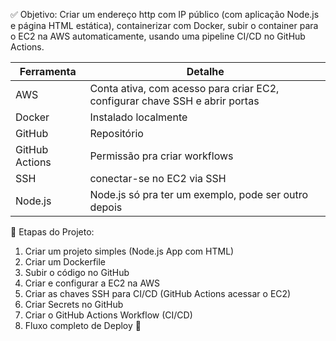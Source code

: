 ✅ Objetivo:
Criar um endereço http com IP público (com aplicação Node.js e página HTML estática), containerizar com Docker, subir o container para o EC2 na AWS automaticamente, usando uma pipeline CI/CD no GitHub Actions.




| Ferramenta     | Detalhe                                                                  |
| -------------- | ------------------------------------------------------------------------ |
| AWS            | Conta ativa, com acesso para criar EC2, configurar chave SSH e abrir portas |
| Docker         | Instalado localmente                         |
| GitHub         | Repositório                                                              |
| GitHub Actions | Permissão pra criar workflows                                            |
| SSH            | conectar-se no EC2 via SSH                                     |
| Node.js        | Node.js só pra ter um exemplo, pode ser outro depois          |

📍 Etapas do Projeto:
1) Criar um projeto simples (Node.js App com HTML)
2) Criar um Dockerfile
3) Subir o código no GitHub
4) Criar e configurar a EC2 na AWS
5) Criar as chaves SSH para CI/CD (GitHub Actions acessar o EC2)
6) Criar Secrets no GitHub
7) Criar o GitHub Actions Workflow (CI/CD)
8) Fluxo completo de Deploy 🚀
